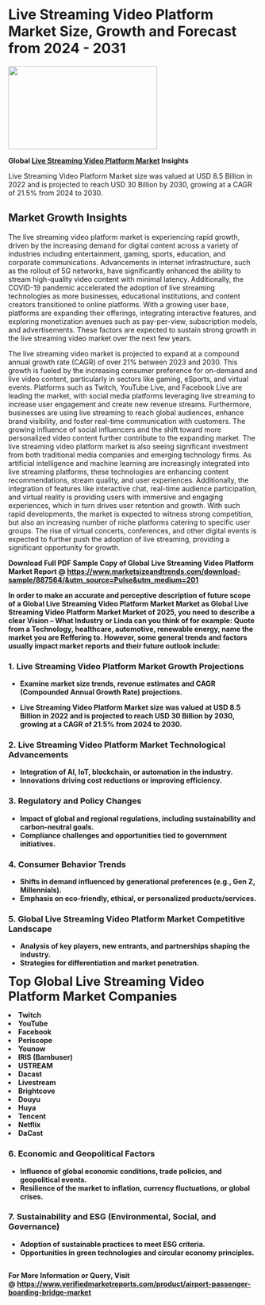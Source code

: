 <H1>Live Streaming Video Platform Market Size, Growth and Forecast from 2024 - 2031</H1><img class="aligncenter size-medium wp-image-584254" src="https://thirdeyenews.in/wp-content/uploads/2024/09/Global-Market-Research-300x168.jpeg" alt="" width="300" height="168" /><p><strong>Global&nbsp;<a href="https://www.marketsizeandtrends.com/download-sample/887564/&amp;utm_source=Pulse&amp;utm_medium=201">Live Streaming Video Platform Market</a> Insights</strong></p><p>Live Streaming Video Platform Market size was valued at USD 8.5 Billion in 2022 and is projected to reach USD 30 Billion by 2030, growing at a CAGR of 21.5% from 2024 to 2030.</p><p><h2>Market Growth Insights</h2> <p>The live streaming video platform market is experiencing rapid growth, driven by the increasing demand for digital content across a variety of industries including entertainment, gaming, sports, education, and corporate communications. Advancements in internet infrastructure, such as the rollout of 5G networks, have significantly enhanced the ability to stream high-quality video content with minimal latency. Additionally, the COVID-19 pandemic accelerated the adoption of live streaming technologies as more businesses, educational institutions, and content creators transitioned to online platforms. With a growing user base, platforms are expanding their offerings, integrating interactive features, and exploring monetization avenues such as pay-per-view, subscription models, and advertisements. These factors are expected to sustain strong growth in the live streaming video market over the next few years.</p> <p><strong></strong></p> <p>The live streaming video market is projected to expand at a compound annual growth rate (CAGR) of over 21% between 2023 and 2030. This growth is fueled by the increasing consumer preference for on-demand and live video content, particularly in sectors like gaming, eSports, and virtual events. Platforms such as Twitch, YouTube Live, and Facebook Live are leading the market, with social media platforms leveraging live streaming to increase user engagement and create new revenue streams. Furthermore, businesses are using live streaming to reach global audiences, enhance brand visibility, and foster real-time communication with customers. The growing influence of social influencers and the shift toward more personalized video content further contribute to the expanding market. The live streaming video platform market is also seeing significant investment from both traditional media companies and emerging technology firms. As artificial intelligence and machine learning are increasingly integrated into live streaming platforms, these technologies are enhancing content recommendations, stream quality, and user experiences. Additionally, the integration of features like interactive chat, real-time audience participation, and virtual reality is providing users with immersive and engaging experiences, which in turn drives user retention and growth. With such rapid developments, the market is expected to witness strong competition, but also an increasing number of niche platforms catering to specific user groups. The rise of virtual concerts, conferences, and other digital events is expected to further push the adoption of live streaming, providing a significant opportunity for growth. <p><strong></p><p><span class=""><strong>Download Full PDF Sample Copy of Global Live Streaming Video Platform Market Report</strong> @ <a href="https://www.marketsizeandtrends.com/download-sample/887564/&amp;utm_source=Pulse&amp;utm_medium=201" target="_blank">https://www.marketsizeandtrends.com/download-sample/887564/&amp;utm_source=Pulse&amp;utm_medium=201</a></span></p><p>In order to make an accurate and perceptive description of future scope of a Global&nbsp;Live Streaming Video Platform Market Market as Global&nbsp;Live Streaming Video Platform Market Market of 2025, you need to describe a clear Vision &ndash; What Industry or Linda can you think of for example: Quote from a Technology, healthcare, automotive, renewable energy, name the market you are Reffering to. However, some general trends and factors usually impact market reports and their future outlook include:</p><h3>1.&nbsp;<strong>Live Streaming Video Platform Market Growth Projections</strong></h3><ul><li>Examine market size trends, revenue estimates and CAGR (Compounded Annual Growth Rate) projections.</li><li><p>Live Streaming Video Platform Market size was valued at USD 8.5 Billion in 2022 and is projected to reach USD 30 Billion by 2030, growing at a CAGR of 21.5% from 2024 to 2030.</p></li></ul><h3>2.&nbsp;<strong>Live Streaming Video Platform Market Technological Advancements</strong></h3><ul><li>Integration of AI, IoT, blockchain, or automation in the industry.</li><li>Innovations driving cost reductions or improving efficiency.</li></ul><h3>3.&nbsp;<strong>Regulatory and Policy Changes</strong></h3><ul><li>Impact of global and regional regulations, including sustainability and carbon-neutral goals.</li><li>Compliance challenges and opportunities tied to government initiatives.</li></ul><h3>4.&nbsp;<strong>Consumer Behavior Trends</strong></h3><ul><li>Shifts in demand influenced by generational preferences (e.g., Gen Z, Millennials).</li><li>Emphasis on eco-friendly, ethical, or personalized products/services.</li></ul><h3>5.&nbsp;<strong>Global Live Streaming Video Platform Market Competitive Landscape</strong></h3><ul><li>Analysis of key players, new entrants, and partnerships shaping the industry.</li><li>Strategies for differentiation and market penetration.</li></ul><p data-pm-slice="1 1 []"><span style="color: inherit; font-family: inherit; font-size: 25px;">Top Global Live Streaming Video Platform Market Companies</span></p><div class="" data-test-id=""><p><li>Twitch</li><li> YouTube</li><li> Facebook</li><li> Periscope</li><li> Younow</li><li> IRIS (Bambuser)</li><li> USTREAM</li><li> Dacast</li><li> Livestream</li><li> Brightcove</li><li> Douyu</li><li> Huya</li><li> Tencent</li><li> Netflix</li><li> DaCast</li></p></div><h3>6.&nbsp;<strong>Economic and Geopolitical Factors</strong></h3><ul><li>Influence of global economic conditions, trade policies, and geopolitical events.</li><li>Resilience of the market to inflation, currency fluctuations, or global crises.</li></ul><h3>7.&nbsp;<strong>Sustainability and ESG (Environmental, Social, and Governance)</strong></h3><ul><li>Adoption of sustainable practices to meet ESG criteria.</li><li>Opportunities in green technologies and circular economy principles.</li></ul><h2><strong style="font-size: 14px;">For More Information or Query, Visit @&nbsp;</strong><a style="background-color: #ffffff; font-size: 14px;" href="https://www.marketsizeandtrends.com/report/live-streaming-video-platform-market-/" target="_blank">https://www.verifiedmarketreports.com/product/airport-passenger-boarding-bridge-market</a></h2>
